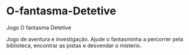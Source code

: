 # O-fantasma-Detetive
Jogo O fantasma Detetive

Jogo de aventura e investigação. Ajude o fantasminha a percorrer pela biblioteca, encontrar as pistas e desvendar o misterio.
